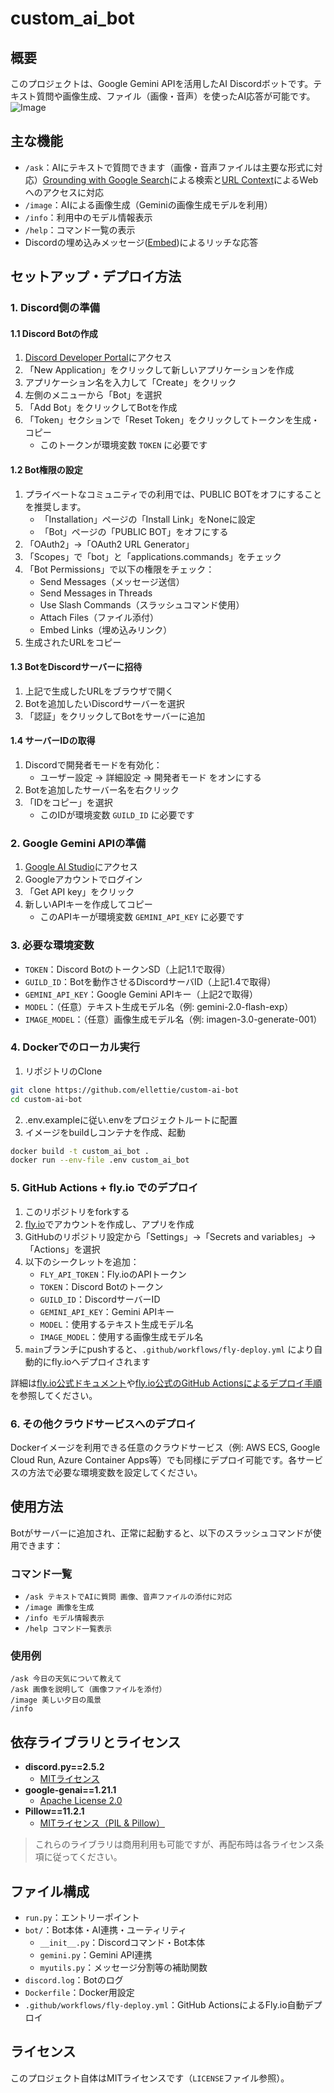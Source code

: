 # custom_ai_bot

## 概要
このプロジェクトは、Google Gemini APIを活用したAI Discordボットです。テキスト質問や画像生成、ファイル（画像・音声）を使ったAI応答が可能です。  
![Image](https://github.com/user-attachments/assets/ef70531c-fdba-4d22-8063-478df67b4571)

## 主な機能
- `/ask`：AIにテキストで質問できます（画像・音声ファイルは主要な形式に対応）[Grounding with Google Search](https://ai.google.dev/gemini-api/docs/google-search?hl=ja)による検索と[URL Context](https://ai.google.dev/gemini-api/docs/url-context?hl=ja)によるWebへのアクセスに対応
- `/image`：AIによる画像生成（Geminiの画像生成モデルを利用）
- `/info`：利用中のモデル情報表示
- `/help`：コマンド一覧の表示
- Discordの埋め込みメッセージ([Embed](https://discord.com/safety/using-webhooks-and-embeds))によるリッチな応答

## セットアップ・デプロイ方法

### 1. Discord側の準備

#### 1.1 Discord Botの作成
1. [Discord Developer Portal](https://discord.com/developers/applications)にアクセス
2. 「New Application」をクリックして新しいアプリケーションを作成
3. アプリケーション名を入力して「Create」をクリック
4. 左側のメニューから「Bot」を選択
5. 「Add Bot」をクリックしてBotを作成
6. 「Token」セクションで「Reset Token」をクリックしてトークンを生成・コピー
   - このトークンが環境変数 `TOKEN` に必要です

#### 1.2 Bot権限の設定
1. プライベートなコミュニティでの利用では、PUBLIC BOTをオフにすることを推奨します。
   - 「Installation」ページの「Install Link」をNoneに設定
   - 「Bot」ページの「PUBLIC BOT」をオフにする
2. 「OAuth2」→「OAuth2 URL Generator」
3. 「Scopes」で「bot」と「applications.commands」をチェック
4. 「Bot Permissions」で以下の権限をチェック：
   - Send Messages（メッセージ送信）
   - Send Messages in Threads
   - Use Slash Commands（スラッシュコマンド使用）
   - Attach Files（ファイル添付）
   - Embed Links（埋め込みリンク）
5. 生成されたURLをコピー

#### 1.3 BotをDiscordサーバーに招待
1. 上記で生成したURLをブラウザで開く
2. Botを追加したいDiscordサーバーを選択
3. 「認証」をクリックしてBotをサーバーに追加

#### 1.4 サーバーIDの取得
1. Discordで開発者モードを有効化：
   - ユーザー設定 → 詳細設定 → 開発者モード をオンにする
2. Botを追加したサーバー名を右クリック
3. 「IDをコピー」を選択
   - このIDが環境変数 `GUILD_ID` に必要です

### 2. Google Gemini APIの準備
1. [Google AI Studio](https://aistudio.google.com/)にアクセス
2. Googleアカウントでログイン
3. 「Get API key」をクリック
4. 新しいAPIキーを作成してコピー
   - このAPIキーが環境変数 `GEMINI_API_KEY` に必要です

### 3. 必要な環境変数
- `TOKEN`：Discord BotのトークンSD（上記1.1で取得）
- `GUILD_ID`：Botを動作させるDiscordサーバID（上記1.4で取得）
- `GEMINI_API_KEY`：Google Gemini APIキー（上記2で取得）
- `MODEL`：（任意）テキスト生成モデル名（例: gemini-2.0-flash-exp）
- `IMAGE_MODEL`：（任意）画像生成モデル名（例: imagen-3.0-generate-001）

### 4. Dockerでのローカル実行
1. リポジトリのClone
```bash
git clone https://github.com/ellettie/custom-ai-bot
cd custom-ai-bot
```
2. .env.exampleに従い.envをプロジェクトルートに配置
3. イメージをbuildしコンテナを作成、起動
```bash
docker build -t custom_ai_bot .
docker run --env-file .env custom_ai_bot
```

### 5. GitHub Actions + fly.io でのデプロイ
1. このリポジトリをforkする
2. [fly.io](https://fly.io/)でアカウントを作成し、アプリを作成
3. GitHubのリポジトリ設定から「Settings」→「Secrets and variables」→「Actions」を選択
4. 以下のシークレットを追加：
   - `FLY_API_TOKEN`：Fly.ioのAPIトークン
   - `TOKEN`：Discord Botのトークン
   - `GUILD_ID`：DiscordサーバーID
   - `GEMINI_API_KEY`：Gemini APIキー
   - `MODEL`：使用するテキスト生成モデル名
   - `IMAGE_MODEL`：使用する画像生成モデル名
5. `main`ブランチにpushすると、`.github/workflows/fly-deploy.yml` により自動的にfly.ioへデプロイされます

詳細は[fly.io公式ドキュメント](https://fly.io/docs/)や[fly.io公式のGitHub Actionsによるデプロイ手順](https://fly.io/docs/launch/continuous-deployment-with-github-actions/)を参照してください。

### 6. その他クラウドサービスへのデプロイ
Dockerイメージを利用できる任意のクラウドサービス（例: AWS ECS, Google Cloud Run, Azure Container Apps等）でも同様にデプロイ可能です。各サービスの方法で必要な環境変数を設定してください。

## 使用方法
Botがサーバーに追加され、正常に起動すると、以下のスラッシュコマンドが使用できます：

### コマンド一覧
- `/ask テキストでAIに質問 画像、音声ファイルの添付に対応`
- `/image 画像を生成`
- `/info モデル情報表示`
- `/help コマンド一覧表示`

### 使用例
```
/ask 今日の天気について教えて
/ask 画像を説明して（画像ファイルを添付）
/image 美しい夕日の風景
/info
```

## 依存ライブラリとライセンス
- **discord.py==2.5.2**
  - [MITライセンス](https://github.com/Rapptz/discord.py/blob/master/LICENSE)
- **google-genai==1.21.1**
  - [Apache License 2.0](https://www.apache.org/licenses/LICENSE-2.0)
- **Pillow==11.2.1**
  - [MITライセンス（PIL & Pillow）](https://github.com/python-pillow/Pillow/blob/master/LICENSE)

> これらのライブラリは商用利用も可能ですが、再配布時は各ライセンス条項に従ってください。

## ファイル構成
- `run.py`：エントリーポイント
- `bot/`：Bot本体・AI連携・ユーティリティ
  - `__init__.py`：Discordコマンド・Bot本体
  - `gemini.py`：Gemini API連携
  - `myutils.py`：メッセージ分割等の補助関数
- `discord.log`：Botのログ
- `Dockerfile`：Docker用設定
- `.github/workflows/fly-deploy.yml`：GitHub ActionsによるFly.io自動デプロイ

## ライセンス
このプロジェクト自体はMITライセンスです（`LICENSE`ファイル参照）。
